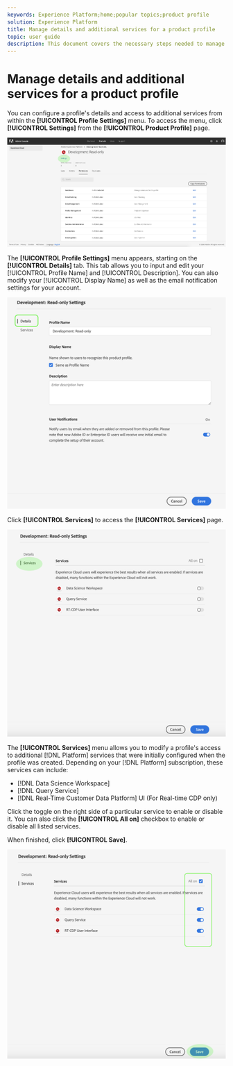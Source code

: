 ```yaml
---
keywords: Experience Platform;home;popular topics;product profile
solution: Experience Platform
title: Manage details and additional services for a product profile
topic: user guide
description: This document covers the necessary steps needed to manage details and additional services for a product profile in the Adobe Admin Console. You can configure a profile's details and access to additional services from within the Profile Settings menu.
---
```


# Manage details and additional services for a product profile

You can configure a profile's details and access to additional services from within the **[!UICONTROL Profile Settings]** menu. To access the menu, click **[!UICONTROL Settings]** from the **[!UICONTROL Product Profile]** page.

![profile-settings](../images/profile-settings.png)

The **[!UICONTROL Profile Settings]** menu appears, starting on the **[!UICONTROL Details]** tab. This tab allows you to input and edit your [!UICONTROL Profile Name] and [!UICONTROL Description]. You can also modify your [!UICONTROL Display Name] as well as the email notification settings for your account.

![edit-details-settings](../images/edit-details-settings.png)

Click **[!UICONTROL Services]** to access the **[!UICONTROL Services]** page.

![services-page](../images/services-page.png)

The **[!UICONTROL Services]** menu allows you to modify a profile's access to additional [!DNL Platform] services that were initially configured when the profile was created. Depending on your [!DNL Platform] subscription, these services can include:

- [!DNL Data Science Workspace]
- [!DNL Query Service]
- [!DNL Real-Time Customer Data Platform] UI (For Real-time CDP only)

Click the toggle on the right side of a particular service to enable or disable it. You can also click the **[!UICONTROL All on]** checkbox to enable or disable all listed services.

When finished, click **[!UICONTROL Save]**.

![edit-additional-services](../images/edit-additional-services.png)